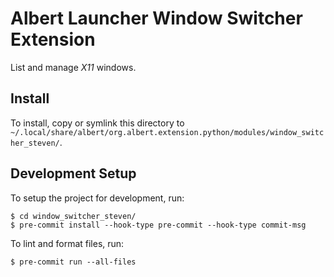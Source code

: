 # Albert Launcher Window Switcher Extension
List and manage *X11* windows.

## Install
To install, copy or symlink this directory to `~/.local/share/albert/org.albert.extension.python/modules/window_switcher_steven/`.

## Development Setup
To setup the project for development, run:

    $ cd window_switcher_steven/
    $ pre-commit install --hook-type pre-commit --hook-type commit-msg

To lint and format files, run:

    $ pre-commit run --all-files
